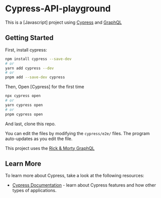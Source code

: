 ﻿# Cypress-API-playground
 
This is a [Javascript] project using [Cypress](https://www.cypress.io) and [GraphQL](https://graphql.org)

## Getting Started

First, install cypress:

```bash
npm install cypress --save-dev
# or
yarn add cypress --dev
# or
pnpm add --save-dev cypress
```

Then, Open [Cypress] for the first time
```bash
npx cypress open
# or
yarn cypress open
# or
pnpm cypress open
```

And last, clone this repo.

You can edit the files by modifying the `cypress/e2e/` files. The program auto-updates as you edit the file.

This project uses the [Rick & Morty GraphQL](https://rickandmortyapi.com)

## Learn More

To learn more about Cypress, take a look at the following resources:

- [Cypress Documentation](https://docs.cypress.io) - learn about Cypress features and how other types of applications.
